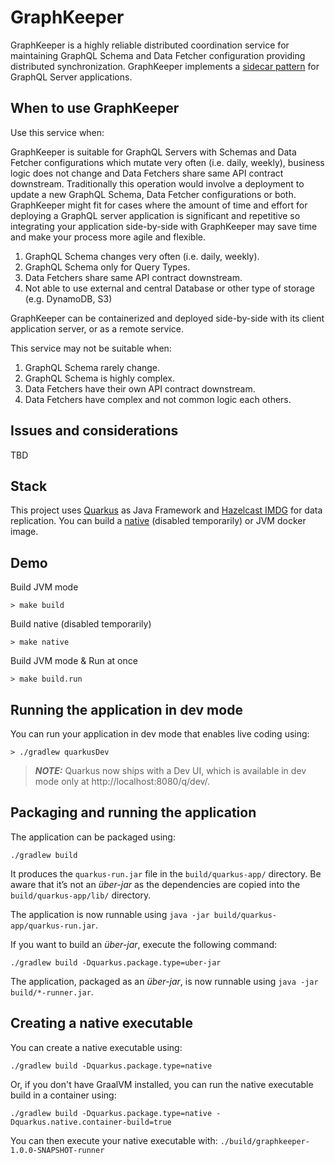 # GraphKeeper

GraphKeeper is a highly reliable distributed coordination service for maintaining GraphQL Schema and Data Fetcher configuration providing distributed synchronization.
GraphKeeper implements a [sidecar pattern](https://learn.microsoft.com/en-us/azure/architecture/patterns/sidecar) for GraphQL Server applications.

## When to use GraphKeeper

Use this service when:

GraphKeeper is suitable for GraphQL Servers with Schemas and Data Fetcher configurations which mutate very often (i.e. daily, weekly), business logic does not change and Data Fetchers share same API contract downstream. 
Traditionally this operation would involve a deployment to update a new GraphQL Schema, Data Fetcher configurations or both. 
GraphKeeper might fit for cases where the amount of time and effort for deploying a GraphQL server application is significant and repetitive so integrating 
your application side-by-side with GraphKeeper may save time and make your process more agile and flexible.

1. GraphQL Schema changes very often (i.e. daily, weekly).
2. GraphQL Schema only for Query Types.
3. Data Fetchers share same API contract downstream.
4. Not able to use external and central Database or other type of storage (e.g. DynamoDB, S3)

GraphKeeper can be containerized and deployed side-by-side with its client application server, or as a remote service.

This service may not be suitable when:

1. GraphQL Schema rarely change.
2. GraphQL Schema is highly complex.
3. Data Fetchers have their own API contract downstream.
4. Data Fetchers have complex and not common logic each others. 

## Issues and considerations
TBD

## Stack

This project uses [Quarkus](https://quarkus.io/) as Java Framework and [Hazelcast IMDG](https://docs.hazelcast.com/imdg/4.2/overview/what-is-imdg) for data replication.
You can build a [native](https://quarkus.io/guides/building-native-image) (disabled temporarily) or JVM docker image.  

## Demo
Build JVM mode
```shell script
> make build
```
Build native (disabled temporarily)
```shell script
> make native
```
Build JVM mode & Run at once
```shell script
> make build.run
```

## Running the application in dev mode

You can run your application in dev mode that enables live coding using:
```shell script
> ./gradlew quarkusDev
```

> **_NOTE:_**  Quarkus now ships with a Dev UI, which is available in dev mode only at http://localhost:8080/q/dev/.

## Packaging and running the application

The application can be packaged using:
```shell script
./gradlew build
```
It produces the `quarkus-run.jar` file in the `build/quarkus-app/` directory.
Be aware that it’s not an _über-jar_ as the dependencies are copied into the `build/quarkus-app/lib/` directory.

The application is now runnable using `java -jar build/quarkus-app/quarkus-run.jar`.

If you want to build an _über-jar_, execute the following command:
```shell script
./gradlew build -Dquarkus.package.type=uber-jar
```

The application, packaged as an _über-jar_, is now runnable using `java -jar build/*-runner.jar`.

## Creating a native executable

You can create a native executable using:
```shell script
./gradlew build -Dquarkus.package.type=native
```

Or, if you don't have GraalVM installed, you can run the native executable build in a container using:
```shell script
./gradlew build -Dquarkus.package.type=native -Dquarkus.native.container-build=true
```

You can then execute your native executable with: `./build/graphkeeper-1.0.0-SNAPSHOT-runner`

